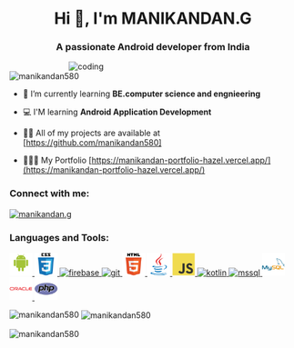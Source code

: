 <h1 align="center">Hi 👋, I'm MANIKANDAN.G</h1>
<h3 align="center">A passionate Android developer from India</h3>
<img align="right" alt="coding"width="400"src="https://camo.githubusercontent.com/171cb58b3d49a5d8c2b1c52a05b17c03388d553180e188c7cb4095ba45acac16/68747470733a2f2f6d69726f2e6d656469756d2e636f6d2f6d61782f343830302f312a5a53566d57476363317765454e6230536861775778772e676966">

<p align="left"> <img src="https://komarev.com/ghpvc/?username=manikandan580&label=Profile%20views&color=0e75b6&style=flat" alt="manikandan580" /> </p>

- 🌱 I’m currently learning **BE.computer science and engnieering**
- 💻 I'M learning **Android Application Development**

- 👨‍💻 All of my projects are available at [https://github.com/manikandan580]
- 🤵🏻‍♀ My Portfolio [https://manikandan-portfolio-hazel.vercel.app/](https://manikandan-portfolio-hazel.vercel.app/)

<h3 align="left">Connect with me:</h3>
<p align="left">
<a href="https://codepen.io/manikandan.g" target="blank"><img align="center" src="https://raw.githubusercontent.com/rahuldkjain/github-profile-readme-generator/master/src/images/icons/Social/codepen.svg" alt="manikandan.g" height="30" width="40" /></a>
</p>

<h3 align="left">Languages and Tools:</h3>
<p align="left"> <a href="https://developer.android.com" target="_blank" rel="noreferrer"> <img src="https://raw.githubusercontent.com/devicons/devicon/master/icons/android/android-original-wordmark.svg" alt="android" width="40" height="40"/> </a> <a href="https://www.w3schools.com/css/" target="_blank" rel="noreferrer"> <img src="https://raw.githubusercontent.com/devicons/devicon/master/icons/css3/css3-original-wordmark.svg" alt="css3" width="40" height="40"/> </a> <a href="https://firebase.google.com/" target="_blank" rel="noreferrer"> <img src="https://www.vectorlogo.zone/logos/firebase/firebase-icon.svg" alt="firebase" width="40" height="40"/> </a> <a href="https://git-scm.com/" target="_blank" rel="noreferrer"> <img src="https://www.vectorlogo.zone/logos/git-scm/git-scm-icon.svg" alt="git" width="40" height="40"/> </a> <a href="https://www.w3.org/html/" target="_blank" rel="noreferrer"> <img src="https://raw.githubusercontent.com/devicons/devicon/master/icons/html5/html5-original-wordmark.svg" alt="html5" width="40" height="40"/> </a> <a href="https://www.java.com" target="_blank" rel="noreferrer"> <img src="https://raw.githubusercontent.com/devicons/devicon/master/icons/java/java-original.svg" alt="java" width="40" height="40"/> </a> <a href="https://developer.mozilla.org/en-US/docs/Web/JavaScript" target="_blank" rel="noreferrer"> <img src="https://raw.githubusercontent.com/devicons/devicon/master/icons/javascript/javascript-original.svg" alt="javascript" width="40" height="40"/> </a> <a href="https://kotlinlang.org" target="_blank" rel="noreferrer"> <img src="https://www.vectorlogo.zone/logos/kotlinlang/kotlinlang-icon.svg" alt="kotlin" width="40" height="40"/> </a> <a href="https://www.microsoft.com/en-us/sql-server" target="_blank" rel="noreferrer"> <img src="https://www.svgrepo.com/show/303229/microsoft-sql-server-logo.svg" alt="mssql" width="40" height="40"/> </a> <a href="https://www.mysql.com/" target="_blank" rel="noreferrer"> <img src="https://raw.githubusercontent.com/devicons/devicon/master/icons/mysql/mysql-original-wordmark.svg" alt="mysql" width="40" height="40"/> </a> <a href="https://www.oracle.com/" target="_blank" rel="noreferrer"> <img src="https://raw.githubusercontent.com/devicons/devicon/master/icons/oracle/oracle-original.svg" alt="oracle" width="40" height="40"/> </a> <a href="https://www.php.net" target="_blank" rel="noreferrer"> <img src="https://raw.githubusercontent.com/devicons/devicon/master/icons/php/php-original.svg" alt="php" width="40" height="40"/> </a> </p>

<p><img align="left" src="https://github-readme-stats.vercel.app/api/top-langs?username=manikandan580&show_icons=true&locale=en&layout=compact" alt="manikandan580" /></p>

<p>&nbsp;<img align="center" src="https://github-readme-stats.vercel.app/api?username=manikandan580&show_icons=true&locale=en" alt="manikandan580" /></p>

<p><img align="center" src="https://github-readme-streak-stats.herokuapp.com/?user=manikandan580&" alt="manikandan580" /></p>

